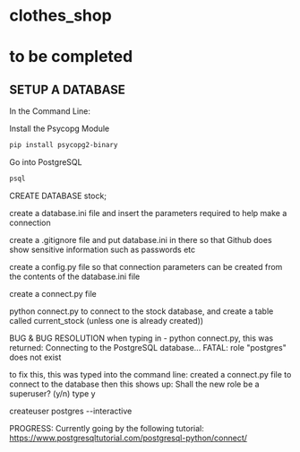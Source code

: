 # clothes_shop
# to be completed


## SETUP A DATABASE
In the Command Line:

Install the Psycopg Module
```bash
pip install psycopg2-binary
```

Go into PostgreSQL
```bash
psql
```

CREATE DATABASE stock;

create a database.ini file and insert the parameters required to help make a connection

create a .gitignore file and put database.ini in there so that Github does show sensitive information such as passwords etc

create a config.py file so that connection parameters can be created from the contents of the database.ini file

create a connect.py file

python connect.py
to connect to the stock database, and create a table called current_stock (unless one is already created))



BUG & BUG RESOLUTION
when typing in - python connect.py, this was returned:
Connecting to the PostgreSQL database...
FATAL:  role "postgres" does not exist

to fix this, this was typed into the command line:
created a connect.py file to connect to the database
then this shows up:
Shall the new role be a superuser? (y/n)
type y


createuser postgres --interactive

PROGRESS:
Currently going by the following tutorial: https://www.postgresqltutorial.com/postgresql-python/connect/
